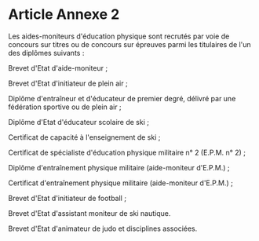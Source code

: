 # Article Annexe 2

Les aides-moniteurs d'éducation physique sont recrutés par voie de concours sur titres ou de concours sur épreuves parmi les titulaires de l'un des diplômes suivants :

Brevet d'Etat d'aide-moniteur ;

Brevet d'Etat d'initiateur de plein air ;

Diplôme d'entraîneur et d'éducateur de premier degré, délivré par une fédération sportive ou de plein air ;

Diplôme d'Etat d'éducateur scolaire de ski ;

Certificat de capacité à l'enseignement de ski ;

Certificat de spécialiste d'éducation physique militaire n° 2 (E.P.M. n° 2) ;

Diplôme d'entraînement physique militaire (aide-moniteur d'E.P.M.) ;

Certificat d'entraînement physique militaire (aide-moniteur d'E.P.M.) ;

Brevet d'Etat d'initiateur de football ;

Brevet d'Etat d'assistant moniteur de ski nautique.

Brevet d'Etat d'animateur de judo et disciplines associées.
